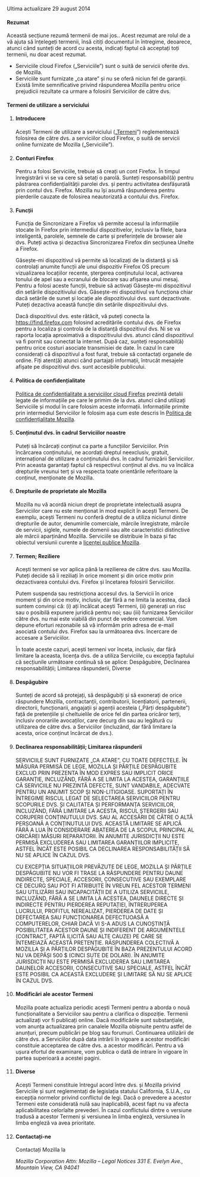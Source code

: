 Ultima actualizare 29 august 2014

#### Rezumat

Această secțiune rezumă termenii de mai jos.. Acest rezumat are rolul de a vă ajuta să înțelegeți termenii, însă citiți documentul în întregime, deoarece, atunci când sunteți de acord cu acesta, indicați faptul că acceptați toți termenii, nu doar acest rezumat.

- Serviciile cloud Firefox („Serviciile”) sunt o suită de servicii oferite dvs. de Mozilla.
- Serviciile sunt furnizate „ca atare” și nu se oferă niciun fel de garanții. Există limite semnificative privind răspunderea Mozilla pentru orice prejudicii rezultate ca urmare a folosirii Serviciilor de către dvs.

#### Termeni de utilizare a serviciului

1. #### Introducere

    Acești Termeni de utilizare a serviciului („<u>Termeni</u>”) reglementează folosirea de către dvs. a serviciilor cloud Firefox, o suită de servicii online furnizate de Mozilla („Serviciile”).

2. #### Conturi Firefox

    Pentru a folosi Serviciile, trebuie să creați un cont Firefox.  În timpul înregistrării vi se va cere să setați o parolă. Sunteți responsabil(ă) pentru păstrarea confidențialității parolei dvs. și pentru activitatea desfășurată prin contul dvs. Firefox. Mozilla nu își asumă răspunderea pentru pierderile cauzate de folosirea neautorizată a contului dvs. Firefox.

3. #### Funcții

    Funcția de Sincronizare a Firefox vă permite accesul la informațiile stocate în Firefox prin intermediul dispozitivelor, inclusiv la filele, bara inteligentă, parolele, semnele de carte și preferințele de browser ale dvs. Puteți activa și dezactiva Sincronizarea Firefox din secțiunea Unelte a Firefox.
    
    Găsește-mi dispozitivul vă permite să localizați de la distanță și să controlați anumite funcții ale unui dispozitiv Firefox OS precum vizualizarea locațiilor recente, ștergerea conținutului local, activarea tonului de apel sau a ecranului de blocare sau afișarea unui mesaj. Pentru a folosi aceste funcții, trebuie să activați Găsește-mi dispozitivul din setările dispozitivului dvs.  Găsește-mi dispozitivul va funcționa chiar dacă setările de sunet și locație ale dispozitivului dvs. sunt dezactivate. Puteți dezactiva această funcție din setările dispozitivului dvs.
    
    Dacă dispozitivul dvs. este rătăcit, vă puteți conecta la https://find.firefox.com folosind acreditările contului dvs. de Firefox pentru a localiza și controla de la distanță dispozitivul dvs. Ni se va raporta locația aproximativă a dispozitivului dvs. atunci când dispozitivul va fi pornit sau conectat la internet.  După caz, sunteți responsabil(ă) pentru orice costuri asociate transmisiei de date. În cazul în care considerați că dispozitivul a fost furat, trebuie să contactați organele de ordine. Fiți atent(ă) atunci când partajați informații, întrucât mesajele afișate pe dispozitivul dvs. sunt accesibile publicului.

4. #### Politica de confidențialitate

    [Politica de confidențialitate a serviciilor cloud Firefox](https://www.mozilla.org/privacy/firefox-cloud/) prezintă detalii legate de informațiile pe care le primim de la dvs. atunci când utilizați Serviciile și modul în care folosim aceste informații. Informațiile primite prin intermediul Serviciilor le folosim așa cum este descris în [Politica de confidențialitate Mozilla](https://www.mozilla.org/privacy/).

5. #### Conținutul dvs. în cadrul Serviciilor noastre

    Puteți să încărcați conținut ca parte a funcțiilor Serviciilor. Prin încărcarea conținutului, ne acordați dreptul neexclusiv, gratuit, internațional de utilizare a conținutului dvs. în cadrul furnizării Serviciilor. Prin aceasta garantați faptul că respectivul conținut al dvs. nu va încălca drepturile vreunui terț și va respecta toate orientările referitoare la conținut, menționate de Mozilla.

6. #### Drepturile de proprietate ale Mozilla

    Mozilla nu vă acordă niciun drept de proprietate intelectuală asupra Serviciilor care nu este menționat în mod explicit în acești Termeni. De exemplu, acești Termeni nu conferă dreptul de a utiliza niciunul dintre drepturile de autor, denumirile comerciale, mărcile înregistrate, mărcile de servicii, siglele, numele de domenii sau alte caracteristici distinctive ale mărcii aparținând Mozilla. Serviciile se distribuie în baza și fac obiectul versiunii curente a [licenței publice Mozilla](https://www.mozilla.org/MPL/).

7. #### Termen; Reziliere

    Acești termeni se vor aplica până la rezilierea de către dvs. sau Mozilla. Puteți decide să îi reziliați în orice moment și din orice motiv prin dezactivarea contului dvs. Firefox și încetarea folosirii Serviciilor.

    Putem suspenda sau restricționa accesul dvs. la Servicii în orice moment și din orice motiv, inclusiv, dar fără a ne limita la acestea, dacă suntem convinși că: (i) ați încălcat acești Termeni, (ii) generați un risc sau o posibilă expunere juridică pentru noi; sau (iii) furnizarea Serviciilor către dvs. nu mai este viabilă din punct de vedere comercial. Vom depune eforturi rezonabile să vă informăm prin adresa de e-mail asociată contului dvs. Firefox sau la următoarea dvs. încercare de accesare a Serviciilor.

    În toate aceste cazuri, acești termeni vor înceta, inclusiv, dar fără limitare la aceasta, licența dvs. de a utiliza Serviciile, cu excepția faptului că secțiunile următoare continuă să se aplice: Despăgubire, Declinarea responsabilității; Limitarea răspunderii, Diverse

8. #### Despăgubire

    Sunteți de acord să protejați, să despăgubiți și să exonerați de orice răspundere Mozilla, contractanții, contributorii, licențiatorii, partenerii, directorii, funcționarii, angajații și agenții acesteia („Părți despăgubite”) față de pretențiile și cheltuielile de orice fel din partea oricăror terți, inclusiv onorariile avocaților, care decurg din sau au legătură cu utilizarea de către dvs. a Serviciilor (incluzând, dar fără limitare la acesta, orice conținut încărcat de dvs.).

9. #### Declinarea responsabilității; Limitarea răspunderii

    SERVICIILE SUNT FURNIZATE „CA ATARE”, CU TOATE DEFECTELE. ÎN MĂSURA PERMISĂ DE LEGE, MOZILLA ȘI PĂRȚILE DESPĂGUBITE EXCLUD PRIN PREZENTA ÎN MOD EXPRES SAU IMPLICIT ORICE GARANȚIE, INCLUZÂND, FĂRĂ A SE LIMITA LA ACESTEA, GARANȚIILE CĂ SERVICIILE NU PREZINTĂ DEFECTE, SUNT VANDABILE, ADECVATE PENTRU UN ANUMIT SCOP ȘI NON-LITIGIOASE. SUPORTAȚI ÎN ÎNTREGIME RISCUL LEGAT DE SELECTAREA SERVICIILOR PENTRU SCOPURILE DVS. ȘI CALITATEA ȘI PERFORMANȚA SERVICIILOR, INCLUZÂND, FĂRĂ LIMITARE LA ACESTA, RISCUL ȘTERGERII SAU CORUPERII CONȚINUTULUI DVS. SAU AL ACCESĂRII DE CĂTRE O ALTĂ PERSOANĂ A CONȚINUTULUI DVS. ACEASTĂ LIMITARE SE APLICĂ FĂRĂ A LUA ÎN CONSIDERARE ABATEREA DE LA SCOPUL PRINCIPAL AL ORICĂREI MĂSURI REPARATORII. ÎN ANUMITE JURISDICȚII NU ESTE PERMISĂ EXCLUDEREA SAU LIMITAREA GARANȚIILOR IMPLICITE, ASTFEL ÎNCÂT ESTE POSIBIL CA DECLINAREA RESPONSABILITĂȚII SĂ NU SE APLICE ÎN CAZUL DVS.

    CU EXCEPȚIA SITUAȚIILOR PREVĂZUTE DE LEGE, MOZILLA ȘI PĂRȚILE DESPĂGUBITE NU VOR FI TRASE LA RĂSPUNDERE PENTRU DAUNE INDIRECTE, SPECIALE, ACCESORII, CONSECUTIVE SAU EXEMPLARE CE DECURG SAU POT FI ATRIBUITE ÎN VREUN FEL ACESTOR TERMENI SAU UTILIZĂRII SAU INCAPACITĂȚII DE A UTILIZA SERVICIILE, INCLUZÂND, FĂRĂ A SE LIMITA LA ACESTEA, DAUNELE DIRECTE ȘI INDIRECTE PENTRU PIERDEREA REPUTAȚIEI, ÎNTRERUPEREA LUCRULUI, PROFITUL NEREALIZAT, PIERDEREA DE DATE ȘI DEFECTAREA SAU FUNCȚIONAREA DEFECTUOASĂ A COMPUTERELOR, CHIAR DACĂ VI S-A ADUS LA CUNOȘTINȚĂ POSIBILITATEA ACESTOR DAUNE ȘI INDIFERENT DE ARGUMENTELE (CONTRACT, FAPTĂ ILICITĂ SAU ALTE CAUZE) PE CARE SE ÎNTEMEIAZĂ ACEASTĂ PRETENȚIE. RĂSPUNDEREA COLECTIVĂ A MOZILLA ȘI A PĂRȚILOR DESPĂGUBITE ÎN BAZA PREZENTULUI ACORD NU VA DEPĂȘI 500 $ (CINCI SUTE DE DOLARI). ÎN ANUMITE JURISDICȚII NU ESTE PERMISĂ EXCLUDEREA SAU LIMITAREA DAUNELOR ACCESORII, CONSECUTIVE SAU SPECIALE, ASTFEL ÎNCÂT ESTE POSIBIL CA ACEASTĂ EXCLUDERE ȘI LIMITARE SĂ NU SE APLICE ÎN CAZUL DVS.

10. #### Modificări ale acestor Termeni

    Mozilla poate actualiza periodic acești Termeni pentru a aborda o nouă funcționalitate a Serviciilor sau pentru a clarifica o dispoziție. Termenii actualizați vor fi publicați online. Dacă modificările sunt substanțiale, vom anunța actualizarea prin canalele Mozilla obișnuite pentru astfel de anunțuri, precum publicări pe blog sau forumuri. Continuarea utilizării de către dvs. a Serviciilor după data intrării în vigoare a acestor modificări constituie acceptarea de către dvs. a acestor modificări. Pentru a vă ușura efortul de examinare, vom publica o dată de intrare în vigoare în partea superioară a acestei pagini.

11. #### Diverse

    Acești Termeni constituie întregul acord între dvs. și Mozilla privind Serviciile și sunt reglementați de legislația statului California, S.U.A., cu excepția normelor privind conflictul de legi. Dacă o prevedere a acestor Termeni este considerată nulă sau inaplicabilă, acest fapt nu va afecta aplicabilitatea celorlalte prevederi. În cazul conflictului dintre o versiune tradusă a acestor Termeni și versiunea în limba engleză, versiunea în limba engleză va avea prioritate.

12. #### Contactați-ne

    Contactați Mozilla la

    <address>
      Mozilla Corporation 
      Attn: Mozilla – Legal Notices 
      331 E. Evelyn Ave., 
      Mountain View, CA 94041 
    </address>
